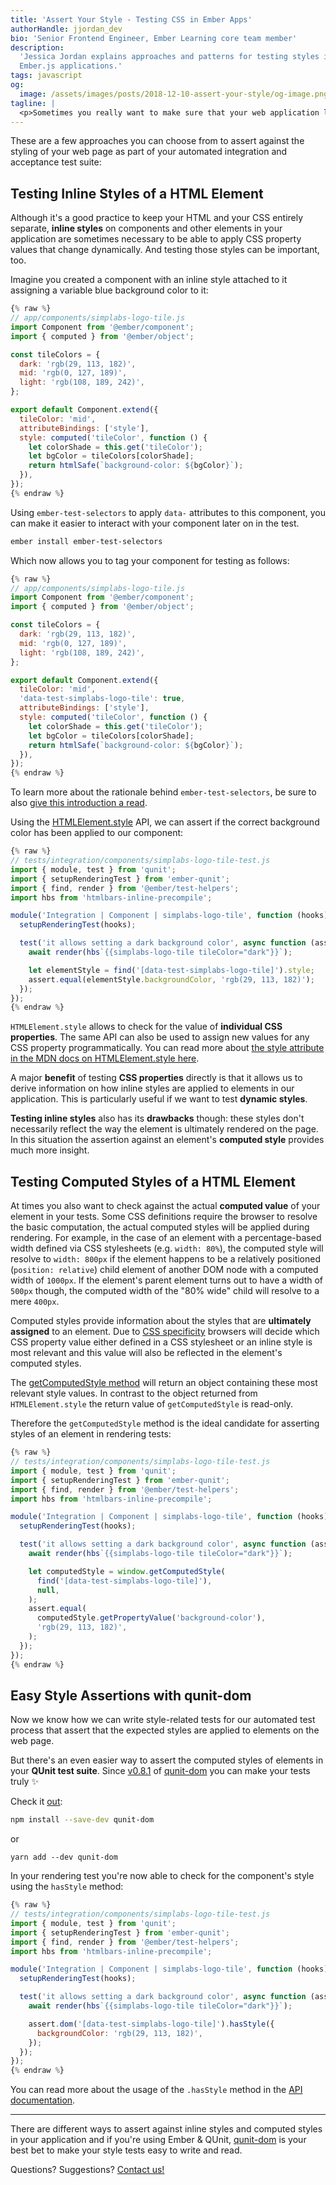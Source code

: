 ```yaml
---
title: 'Assert Your Style - Testing CSS in Ember Apps'
authorHandle: jjordan_dev
bio: 'Senior Frontend Engineer, Ember Learning core team member'
description:
  'Jessica Jordan explains approaches and patterns for testing styles in
  Ember.js applications.'
tags: javascript
og:
  image: /assets/images/posts/2018-12-10-assert-your-style/og-image.png
tagline: |
  <p>Sometimes you really want to make sure that your web application looks good; and that it keeps doing so in the future. <strong>Automated tests</strong> are an important foundation for making your application's appearance future-proof and this may involve the integration of a screenshot-based testing tool like <a href="https://percy.io/">Percy.io</a> or <a href="https://github.com/HuddleEng/PhantomCSS">PhantomCSS</a>.</p> <p>But writing your own <strong>visual regression tests</strong> for critical styles in your application can be really useful, too - and it can be easily done on top of that!</p>
---
```


These are a few approaches you can choose from to assert against the styling of
your web page as part of your automated integration and acceptance test suite:

## Testing Inline Styles of a HTML Element

Although it's a good practice to keep your HTML and your CSS entirely separate,
**inline styles** on components and other elements in your application are
sometimes necessary to be able to apply CSS property values that change
dynamically. And testing those styles can be important, too.

Imagine you created a component with an inline style attached to it assigning a
variable blue background color to it:

```js
{% raw %}
// app/components/simplabs-logo-tile.js
import Component from '@ember/component';
import { computed } from '@ember/object';

const tileColors = {
  dark: 'rgb(29, 113, 182)',
  mid: 'rgb(0, 127, 189)',
  light: 'rgb(108, 189, 242)',
};

export default Component.extend({
  tileColor: 'mid',
  attributeBindings: ['style'],
  style: computed('tileColor', function () {
    let colorShade = this.get('tileColor');
    let bgColor = tileColors[colorShade];
    return htmlSafe(`background-color: ${bgColor}`);
  }),
});
{% endraw %}
```

Using `ember-test-selectors` to apply `data-` attributes to this component, you
can make it easier to interact with your component later on in the test.

```bash
ember install ember-test-selectors
```

Which now allows you to tag your component for testing as follows:

```js
{% raw %}
// app/components/simplabs-logo-tile.js
import Component from '@ember/component';
import { computed } from '@ember/object';

const tileColors = {
  dark: 'rgb(29, 113, 182)',
  mid: 'rgb(0, 127, 189)',
  light: 'rgb(108, 189, 242)',
};

export default Component.extend({
  tileColor: 'mid',
  'data-test-simplabs-logo-tile': true,
  attributeBindings: ['style'],
  style: computed('tileColor', function () {
    let colorShade = this.get('tileColor');
    let bgColor = tileColors[colorShade];
    return htmlSafe(`background-color: ${bgColor}`);
  }),
});
{% endraw %}
```

To learn more about the rationale behind `ember-test-selectors`, be sure to also
[give this introduction a read](/blog/2017/11/17/ember-test-selectors-road-to-1-0).

Using the
[HTMLElement.style](https://developer.mozilla.org/en-US/docs/Web/API/HTMLElement/style)
API, we can assert if the correct background color has been applied to our
component:

```js
{% raw %}
// tests/integration/components/simplabs-logo-tile-test.js
import { module, test } from 'qunit';
import { setupRenderingTest } from 'ember-qunit';
import { find, render } from '@ember/test-helpers';
import hbs from 'htmlbars-inline-precompile';

module('Integration | Component | simplabs-logo-tile', function (hooks) {
  setupRenderingTest(hooks);

  test('it allows setting a dark background color', async function (assert) {
    await render(hbs`{{simplabs-logo-tile tileColor="dark"}}`);

    let elementStyle = find('[data-test-simplabs-logo-tile]').style;
    assert.equal(elementStyle.backgroundColor, 'rgb(29, 113, 182)');
  });
});
{% endraw %}
```

`HTMLElement.style` allows to check for the value of **individual CSS
properties**. The same API can also be used to assign new values for any CSS
property programmatically. You can read more about
[the style attribute in the MDN docs on HTMLElement.style here](https://developer.mozilla.org/en-US/docs/Web/API/HTMLElement/style).

A major **benefit** of testing **CSS properties** directly is that it allows us
to derive information on how inline styles are applied to elements in our
application. This is particularly useful if we want to test **dynamic styles**.

**Testing inline styles** also has its **drawbacks** though: these styles don't
necessarily reflect the way the element is ultimately rendered on the page. In
this situation the assertion against an element's **computed style** provides
much more insight.

## Testing Computed Styles of a HTML Element

At times you also want to check against the actual **computed value** of your
element in your tests. Some CSS definitions require the browser to resolve the
basic computation, the actual computed styles will be applied during rendering.
For example, in the case of an element with a percentage-based width defined via
CSS stylesheets (e.g. `width: 80%`), the computed style will resolve to
`width: 800px` if the element happens to be a relatively positioned
(`position: relative`) child element of another DOM node with a computed width
of `1000px`. If the element's parent element turns out to have a width of
`500px` though, the computed width of the "80% wide" child will resolve to a
mere `400px`.

Computed styles provide information about the styles that are **ultimately
assigned** to an element. Due to
[CSS specificity](https://developer.mozilla.org/en-US/docs/Web/CSS/Specificity)
browsers will decide which CSS property value either defined in a CSS stylesheet
or an inline style is most relevant and this value will also be reflected in the
element's computed styles.

The
[getComputedStyle method](https://developer.mozilla.org/en-US/docs/Web/API/Window/getComputedStyle)
will return an object containing these most relevant style values. In contrast
to the object returned from `HTMLElement.style` the return value of
`getComputedStyle` is read-only.

Therefore the `getComputedStyle` method is the ideal candidate for asserting
styles of an element in rendering tests:

```js
{% raw %}
// tests/integration/components/simplabs-logo-tile-test.js
import { module, test } from 'qunit';
import { setupRenderingTest } from 'ember-qunit';
import { find, render } from '@ember/test-helpers';
import hbs from 'htmlbars-inline-precompile';

module('Integration | Component | simplabs-logo-tile', function (hooks) {
  setupRenderingTest(hooks);

  test('it allows setting a dark background color', async function (assert) {
    await render(hbs`{{simplabs-logo-tile tileColor="dark"}}`);

    let computedStyle = window.getComputedStyle(
      find('[data-test-simplabs-logo-tile]'),
      null,
    );
    assert.equal(
      computedStyle.getPropertyValue('background-color'),
      'rgb(29, 113, 182)',
    );
  });
});
{% endraw %}
```

## Easy Style Assertions with qunit-dom

Now we know how we can write style-related tests for our automated test process
that assert that the expected styles are applied to elements on the web page.

But there's an even easier way to assert the computed styles of elements in your
**QUnit test suite**. Since
[v0.8.1](https://twitter.com/simplabs/status/1065913669995978752) of
[qunit-dom](/blog/2017/10/24/high-level-assertions-with-qunit-dom) you can make
your tests truly ✨

Check it [out](https://github.com/simplabs/qunit-dom):

```bash
npm install --save-dev qunit-dom
```

or

```
yarn add --dev qunit-dom
```

In your rendering test you're now able to check for the component's style using
the `hasStyle` method:

```js
{% raw %}
// tests/integration/components/simplabs-logo-tile-test.js
import { module, test } from 'qunit';
import { setupRenderingTest } from 'ember-qunit';
import { find, render } from '@ember/test-helpers';
import hbs from 'htmlbars-inline-precompile';

module('Integration | Component | simplabs-logo-tile', function (hooks) {
  setupRenderingTest(hooks);

  test('it allows setting a dark background color', async function (assert) {
    await render(hbs`{{simplabs-logo-tile tileColor="dark"}}`);

    assert.dom('[data-test-simplabs-logo-tile]').hasStyle({
      backgroundColor: 'rgb(29, 113, 182)',
    });
  });
});
{% endraw %}
```

You can read more about the usage of the `.hasStyle` method in the
[API documentation](https://github.com/simplabs/qunit-dom/blob/master/API.md#hasStyle).

---

There are different ways to assert against inline styles and computed styles in
your application and if you're using Ember & QUnit,
[qunit-dom](https://github.com/simplabs/qunit-dom) is your best bet to make your
style tests easy to write and read.

Questions? Suggestions? [Contact us!](/contact/)
